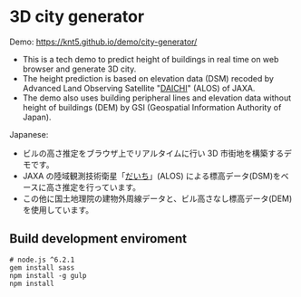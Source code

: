 # 3D city generator

Demo: https://knt5.github.io/demo/city-generator/

- This is a tech demo to predict height of buildings in real time on web browser and generate 3D city.
- The height prediction is based on elevation data (DSM) recoded by Advanced Land Observing Satellite "[DAICHI](http://global.jaxa.jp/projects/sat/alos/index.html)" (ALOS) of JAXA.
- The demo also uses building peripheral lines and elevation data without height of buildings (DEM) by GSI (Geospatial Information Authority of Japan).

Japanese:

- ビルの高さ推定をブラウザ上でリアルタイムに行い 3D 市街地を構築するデモです。
- JAXA の陸域観測技術衛星「[だいち](http://www.jaxa.jp/projects/sat/alos/index_j.html)」(ALOS) による標高データ(DSM)をベースに高さ推定を行っています。
- この他に国土地理院の建物外周線データと、ビル高さなし標高データ(DEM)を使用しています。

## Build development enviroment

```
# node.js ^6.2.1
gem install sass
npm install -g gulp
npm install
```
